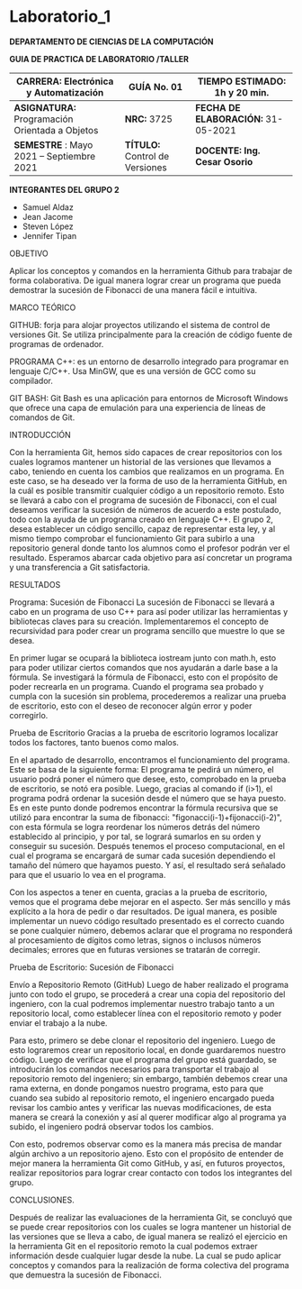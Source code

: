 # Laboratorio_1
**DEPARTAMENTO DE CIENCIAS DE LA COMPUTACIÓN**

**GUIA DE PRACTICA DE LABORATORIO /TALLER**

| **CARRERA:** Electrónica y Automatización | **GUÍA** No. 01 | **TIEMPO ESTIMADO:** 1h y 20 min. |
| --- | --- | --- |
| **ASIGNATURA:** Programación Orientada a Objetos | **NRC:** 3725 | **FECHA DE**  **ELABORACIÓN:** 31-05-2021
**SEMESTRE** : Mayo 2021 – Septiembre 2021 | **TÍTULO:** Control de Versiones | **DOCENTE: Ing. Cesar Osorio** |


**INTEGRANTES DEL GRUPO 2**

- Samuel Aldaz
- Jean Jacome
- Steven López
- Jennifer Tipan

OBJETIVO

Aplicar los conceptos y comandos en la herramienta Github para trabajar de forma colaborativa. De igual manera lograr crear un programa que pueda demostrar la sucesión de Fibonacci de una manera fácil e intuitiva.

MARCO TEÓRICO

GITHUB: forja para alojar proyectos utilizando el sistema de control de versiones Git. Se utiliza principalmente para la creación de código fuente de programas de ordenador.

PROGRAMA C++: es un entorno de desarrollo integrado para programar en lenguaje C/C++. Usa MinGW, que es una versión de GCC como su compilador.

GIT BASH: Git Bash es una aplicación para entornos de Microsoft Windows que ofrece una capa de emulación para una experiencia de líneas de comandos de Git.

INTRODUCCIÓN

Con la herramienta Git, hemos sido capaces de crear repositorios con los cuales logramos mantener un historial de las versiones que llevamos a cabo, teniendo en cuenta los cambios que realizamos en un programa. En este caso, se ha deseado ver la forma de uso de la herramienta GitHub, en la cuál es posible transmitir cualquier código a un repositorio remoto. Esto se llevará a cabo con el programa de sucesión de Fibonacci, con el cual deseamos verificar la sucesión de números de acuerdo a este postulado, todo con la ayuda de un programa creado en lenguaje C++. El grupo 2, desea establecer un código sencillo, capaz de representar esta ley, y al mismo tiempo comprobar el funcionamiento Git para subirlo a una repositorio general donde tanto los alumnos como el profesor podrán ver el resultado. Esperamos abarcar cada objetivo para así concretar un programa y una transferencia a Git satisfactoria.

RESULTADOS

Programa: Sucesión de Fibonacci
La sucesión de Fibonacci se llevará a cabo en un programa de uso C++ para así poder utilizar las herramientas y bibliotecas claves para su creación. Implementaremos el concepto de recursividad para poder crear un programa sencillo que muestre lo que se desea.

En primer lugar se ocupará la biblioteca iostream junto con math.h, esto para poder utilizar ciertos comandos que nos ayudarán a darle base a la fórmula. Se investigará la fórmula de Fibonacci, esto con el propósito de poder recrearla en un programa. Cuando el programa sea probado y cumpla con la sucesión sin problema, procederemos a realizar una prueba de escritorio, esto con el deseo de reconocer algún error y poder corregirlo.

Prueba de Escritorio
Gracias a la prueba de escritorio logramos localizar todos los factores, tanto buenos como malos.

En el apartado de desarrollo, encontramos el funcionamiento del programa. Este se basa de la siguiente forma: El programa te pedirá un número, el usuario podrá poner el número que desee, esto, comprobado en la prueba de escritorio, se notó era posible. Luego, gracias al comando if (i&gt;1), el programa podrá ordenar la sucesión desde el número que se haya puesto. Es en este punto donde podremos encontrar la fórmula recursiva que se utilizó para encontrar la suma de fibonacci: "figonacci(i-1)+fijonacci(i-2)", con esta fórmula se logra reordenar los números detrás del número establecido al principio, y por tal, se logrará sumarlos en su orden y conseguir su sucesión. Después tenemos el proceso computacional, en el cual el programa se encargará de sumar cada sucesión dependiendo el tamaño del número que hayamos puesto. Y así, el resultado será señalado para que el usuario lo vea en el programa.



Con los aspectos a tener en cuenta, gracias a la prueba de escritorio, vemos que el programa debe mejorar en el aspecto. Ser más sencillo y más explícito a la hora de pedir o dar resultados. De igual manera, es posible implementar un nuevo código resultado presentado es el correcto cuando se pone cualquier número, debemos aclarar que el programa no responderá al procesamiento de dígitos como letras, signos o inclusos números decimales; errores que en futuras versiones se tratarán de corregir.

Prueba de Escritorio: Sucesión de Fibonacci

Envío a Repositorio Remoto (GitHub)
Luego de haber realizado el programa junto con todo el grupo, se procederá a crear una copia del repositorio del ingeniero, con la cual podremos implementar nuestro trabajo tanto a un repositorio local, como establecer línea con el repositorio remoto y poder enviar el trabajo a la nube.

Para esto, primero se debe clonar el repositorio del ingeniero. Luego de esto lograremos crear un repositorio local, en donde guardaremos nuestro código. Luego de verificar que el programa del grupo está guardado, se introducirán los comandos necesarios para transportar el trabajo al repositorio remoto del ingeniero; sin embargo, también debemos crear una rama externa, en donde pongamos nuestro programa, esto para que cuando sea subido al repositorio remoto, el ingeniero encargado pueda revisar los cambio antes y verificar las nuevas modificaciones, de esta manera se creará la conexión y así al querer modificar algo al programa ya subido, el ingeniero podrá observar todos los cambios.

Con esto, podremos observar como es la manera más precisa de mandar algún archivo a un repositorio ajeno. Esto con el propósito de entender de mejor manera la herramienta Git como GitHub, y así, en futuros proyectos, realizar repositorios para lograr crear contacto con todos los integrantes del grupo.

CONCLUSIONES.

Después de realizar las evaluaciones de la herramienta Git, se concluyó que se puede crear repositorios con los cuales se logra mantener un historial de las versiones que se lleva a cabo, de igual manera se realizó el ejercicio en la herramienta Git en el repositorio remoto la cual podemos extraer información desde cualquier lugar desde la nube. La cual se pudo aplicar conceptos y comandos para la realización de forma colectiva del programa que demuestra la sucesión de Fibonacci.

